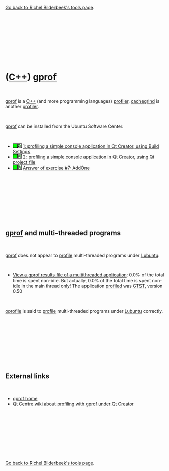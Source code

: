 

[Go back to Richel Bilderbeek's tools page](Tools.md).

 

 

 

 

 

([C++](Cpp.md)) [gprof](CppGprof.md)
======================================

 

[gprof](CppGprof.md) is a [C++](Cpp.md) (and more programming
languages) [profiler](CppProfiler.md). [cachegrind](CppCachegrind.md)
is another [profiler](CppProfiler.md).

 

[gprof](CppGprof.md) can be installed from the Ubuntu Software Center.

 

-   ![OKAY](PicGreen.png)![Qt Creator](PicQtCreator.png) [1: profiling a
    simple console application in Qt Creator, using Build
    Settings](CppGprofQtCreatorExample1.md)
-   ![OKAY](PicGreen.png)![Qt Creator](PicQtCreator.png) [2: profiling a
    simple console application in Qt Creator, using Qt project
    file](CppGprofQtCreatorExample2.md)
-   ![OKAY](PicGreen.png)![Qt Creator](PicQtCreator.png) [Answer of
    exercise \#7: AddOne](CppExerciseAddOneAnswer.md)

 

 

 

 

 

[gprof](CppGprof.md) and multi-threaded programs
-------------------------------------------------

 

[gprof](CppGprof.md) does not appear to [profile](CppProfile.md)
multi-threaded programs under [Lubuntu](CppLubuntu.md):

 

-   [View a gprof results file of a multithreaded
    application](CppGprofMultithreadedResult.txt): 0.0% of the total
    time is spent non-idle. But actually, 0.0% of the total time is
    spent non-idle in the main thread only! The application
    [profiled](CppProfile.md) was [GTST](ProjectGtst.md), version 0.50

 

[oprofile](CppOprofile.md) is said to [profile](CppProfile.md)
multi-threaded programs under [Lubuntu](CppLubuntu.md) correctly.

 

 

 

 

 

External links
--------------

 

-   [gprof
    home](http://www.cs.utah.edu/dept/old/texinfo/as/gprof_toc.html)
-   [Qt Centre wiki about profiling with gprof under Qt
    Creator](http://www.qtcentre.org/wiki/index.php?title=Profiling_with_GNU_gprof)

 

 

 

 

 

[Go back to Richel Bilderbeek's tools page](Tools.md).



 



